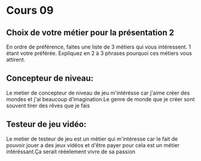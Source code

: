 # Cours 09 
## Choix de votre métier pour la présentation 2
En ordre de préférence, faites une liste de 3 métiers qui vous intéressent. 1 étant votre préférée. Expliquez en 2 à 3 phrases pourquoi ces métiers vous attirent. 

## Concepteur de niveau:
Le metier de concepteur de niveau de jeu m'intérésse car j'aime créer des mondes et j'ai beaucoup d'imagination.Le genre de monde que je créer sont souvent tirer des rêves que je fais
## Testeur de jeu vidéo:
Le metier de testeur de jeu est un métier qui m'intéresse car le fait de pouvoir jouer a des jeux vidéos et d'être payer pour cela est un métier intéréssant.Ça serait rééelement vivre de sa passion 
